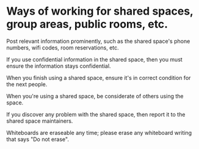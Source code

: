 # Ways of working for shared spaces, group areas, public rooms, etc.

Post relevant information prominently, such as the shared space's phone numbers, wifi codes, room reservations, etc.

If you use confidential information in the shared space, then you must ensure the information stays confidential.

When you finish using a shared space, ensure it's in correct condition for the next people.

When you're using a shared space, be considerate of others using the space.

If you discover any problem with the shared space, then report it to the shared space maintainers.

Whiteboards are eraseable any time; please erase any whiteboard writing that says "Do not erase".
